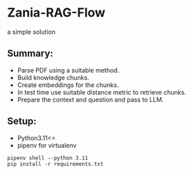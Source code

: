 # Zania-RAG-Flow
a simple solution 

## Summary:
* Parse PDF using a suitable method.
* Build knowledge chunks.
* Create embeddings for the chunks.
* In test time use suitable distance metric to retrieve chunks.
* Prepare the context and question and pass to LLM.

## Setup:
 * Python3.11<=
 * pipenv for virtualenv
```
pipenv shell --python 3.11
pip install -r requirements.txt
```
